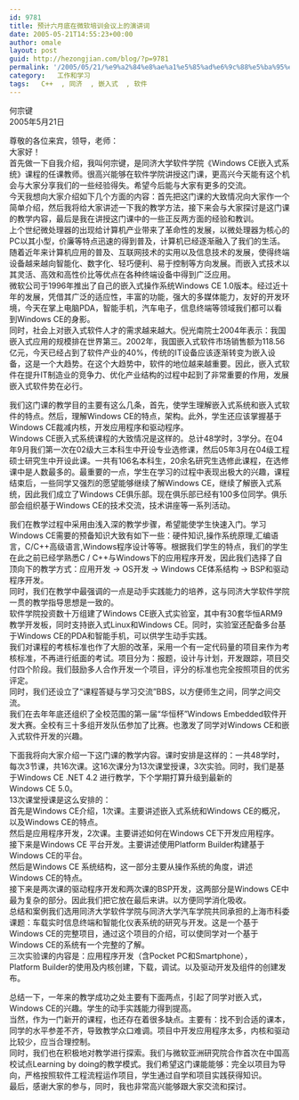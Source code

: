 ```yaml
---
id: 9781
title: 预计六月底在微软培训会议上的演讲词
date: 2005-05-21T14:55:23+00:00
author: omale
layout: post
guid: http://hezongjian.com/blog/?p=9781
permalink: '/2005/05/21/%e9%a2%84%e8%ae%a1%e5%85%ad%e6%9c%88%e5%ba%95%e5%9c%a8%e5%be%ae%e8%bd%af%e5%9f%b9%e8%ae%ad%e4%bc%9a%e8%ae%ae%e4%b8%8a%e7%9a%84%e6%bc%94%e8%ae%b2%e8%af%8d-2/'
category:   工作和学习  
tags:   C++  , 同济  , 嵌入式  , 软件
---
```

何宗键  
2005年5月21日

尊敬的各位来宾，领导，老师：  
大家好！  
首先做一下自我介绍，我叫何宗键，是同济大学软件学院《Windows&nbsp;CE嵌入式系统》课程的任课教师。很高兴能够在软件学院讲授这门课，更高兴今天能有这个机会与大家分享我们的一些经验得失。希望今后能与大家有更多的交流。  
今天我想向大家介绍如下几个方面的内容：首先把这门课的大致情况向大家作一个简单介绍，然后我将给大家讲述一下我的教学方法，接下来会与大家探讨是这门课的教学内容，最后是我在讲授这门课中的一些正反两方面的经验和教训。  
上个世纪微处理器的出现给计算机产业带来了革命性的发展，以微处理器为核心的PC以其小型，价廉等特点迅速的得到普及，计算机已经逐渐融入了我们的生活。随着近年来计算机应用的普及、互联网技术的实用以及信息技术的发展，使得终端设备越来越向智能化、数字化、轻巧便利、易于控制等方向发展。而嵌入式技术以其灵活、高效和高性价比等优点在各种终端设备中得到广泛应用。  
微软公司于1996年推出了自己的嵌入式操作系统Windows&nbsp;CE&nbsp;1.0版本。经过近十年的发展，凭借其广泛的适应性，丰富的功能，强大的多媒体能力，友好的开发环境，今天在掌上电脑PDA，智能手机，汽车电子，信息终端等领域我们都可以看到Windows&nbsp;CE的身影。  
同时，社会上对嵌入式软件人才的需求越来越大。倪光南院士2004年表示：我国嵌入式应用的规模排在世界第三。2002年，我国嵌入式软件市场销售额为118.56亿元，今天已经占到了软件产业的40%，传统的IT设备应该逐渐转变为嵌入设备，这是一个大趋势。在这个大趋势中，软件的地位越来越重要。因此，嵌入式软件在提升IT制造业的竞争力、优化产业结构的过程中起到了非常重要的作用，发展嵌入式软件势在必行。&nbsp;

我们这门课的教学目的主要有这么几条，首先，使学生理解嵌入式系统和嵌入式软件的特点。然后，理解Windows&nbsp;CE的特点，架构。此外，学生还应该掌握基于Windows&nbsp;CE裁减内核，开发应用程序和驱动程序。  
Windows&nbsp;CE嵌入式系统课程的大致情况是这样的。总计48学时，3学分。在04年9月我们第一次在02级大三本科生中开设专业选修课，然后05年3月在04级工程硕士研究生中开设此课。一共有106名本科生，20余名研究生选修此课程，在选修课中是人数最多的。最重要的一点，学生在学习的过程中表现出极大的兴趣，课程结束后，一些同学又强烈的愿望能够继续了解Windows&nbsp;CE，继续了解嵌入式系统，因此我们成立了Windows&nbsp;CE俱乐部。现在俱乐部已经有100多位同学。俱乐部会组织基于Windows&nbsp;CE的技术交流，技术讲座等一系列活动。

我们在教学过程中采用由浅入深的教学步骤，希望能使学生快速入门。学习Windows&nbsp;CE需要的预备知识大致有如下一些：硬件知识,操作系统原理,汇编语言，C/C++高级语言,Windows程序设计等等。根据我们学生的特点，我们的学生在此之前已经学熟悉C&nbsp;/&nbsp;C++与Windows下的应用程序开发，因此我们选择了自顶向下的教学方式：应用开发&nbsp;->&nbsp;OS开发&nbsp;->&nbsp;Windows&nbsp;CE体系结构&nbsp;->&nbsp;BSP和驱动程序开发。  
同时，我们在教学中最强调的一点是动手实践能力的培养，这与同济大学软件学院一贯的教学指导思想是一致的。  
软件学院投资数十万组建了Windows&nbsp;CE嵌入式实验室，其中有30套华恒ARM9教学开发板，同时支持嵌入式Linux和Windows&nbsp;CE。同时，实验室还配备多台基于Windows&nbsp;CE的PDA和智能手机，可以供学生动手实践。  
我们对课程的考核标准也作了大胆的改革，采用一个有一定代码量的项目来作为考核标准，不再进行纸面的考试。项目分为：报题，设计与计划，开发跟踪，项目交付四个阶段。我们鼓励多人合作开发一个项目，评分的标准也完全按照项目的优劣评定。  
同时，我们还设立了“课程答疑与学习交流”BBS，以方便师生之间，同学之间交流。  
我们在去年年底还组织了全校范围的第一届“华恒杯”Windows&nbsp;Embedded软件开发大赛。全校有三十多组开发队伍参加了比赛。也激发了同学对Windows&nbsp;CE和嵌入式软件开发的兴趣。

下面我将向大家介绍一下这门课的教学内容。课时安排是这样的：一共48学时，每次3节课，共16次课。这16次课分为13次课堂授课，3次实验。同时，我们是基于Windows&nbsp;CE&nbsp;.NET&nbsp;4.2&nbsp;进行教学，下个学期打算升级到最新的Windows&nbsp;CE&nbsp;5.0。  
13次课堂授课是这么安排的：  
首先是Windows&nbsp;CE介绍，1次课。主要讲述嵌入式系统和Windows&nbsp;CE的概况，以及Windows&nbsp;CE的特点。  
然后是应用程序开发，2次课。主要讲述如何在Windows&nbsp;CE下开发应用程序。  
接下来是Windows&nbsp;CE&nbsp;平台开发。主要讲述使用Platform&nbsp;Builder构建基于Windows&nbsp;CE的平台。  
然后是Windows&nbsp;CE&nbsp;系统结构，这一部分主要从操作系统的角度，讲述Windows&nbsp;CE的特点。  
接下来是两次课的驱动程序开发和两次课的BSP开发，这两部分是Windows&nbsp;CE中最为复杂的部分。因此我们把它放在最后来讲。以方便同学消化吸收。  
总结和案例我们选用同济大学软件学院与同济大学汽车学院共同承担的上海市科委课题：车载实时信息终端和智能化仪表系统的研究与开发。这是一个基于Windows&nbsp;CE的完整项目，通过这个项目的介绍，可以使同学对一个基于Windows&nbsp;CE的系统有一个完整的了解。  
三次实验课的内容是：应用程序开发（含Pocket&nbsp;PC和Smartphone），Platform&nbsp;Builder的使用及内核创建，下载，调试。以及驱动开发及组件的创建发布。

总结一下，一年来的教学成功之处主要有下面两点，引起了同学对嵌入式，Windows&nbsp;CE的兴趣。学生的动手实践能力得到提高。  
当然，作为一门新开的课程，也还存在着很多缺点。主要有：找不到合适的课本，同学的水平参差不齐，导致教学众口难调。项目中开发应用程序太多，内核和驱动比较少，应当合理控制。  
同时，我们也在积极地对教学进行探索。我们与微软亚洲研究院合作首次在中国高校试点Learning&nbsp;by&nbsp;doing的教学模式。我们希望这门课能能够：完全以项目为导向，严格按照软件工程流程运作项目，学生通过自学和项目实践获得知识。  
最后，感谢大家的参与，同时，我也非常高兴能够跟大家交流和探讨。